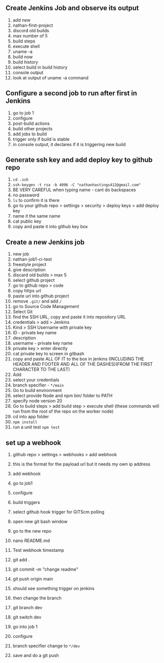 ## Create Jenkins Job and observe its output
1. add new
2. nathan-first-project
3. discord old builds
4. max number of 5
5. build steps
6. execute shell
7. uname -a
8. build now
9. build history
10. select build in build history
11. console output
12. look at output of uname -a command

## Configure a second job to run after first in Jenkins
1. go to job 1
2. configure
3. post-build actions
4. build other projects
5. add jobs to build
6. trigger only if build is stable
7. in console output, it declares if it is triggering new build

## Generate ssh key and add deploy key to github repo
1. `cd .ssh`
2. `ssh-keygen -t rsa -b 4096 -C "nathanhastings412@gmail.com"`
3. BE VERY CAREFUL when typing name - cant do backspaces
4. no password
5. `ls` to confirm it is there
6. go to your github repo > settings > security > deploy keys > add deploy key
7. name it the same name
8. cat public key
9. copy and paste it into github key box

## Create a new Jenkins job
1. new job
2. nathan-job1-ci-test
3. freestyle project
4. give description
5. discard old builds > max 5
6. select github project
7. go to github repo > code
8. copy https url
9. paste url into github project
10. remove `.git/` and add `/`
11. go to Source Code Management
12. Select Git
13. find the SSH URL, copy and paste it into repository URL
14. credentials > add > Jenkins
15. Kind > SSH Username with private key
16. ID - private key name
17. description 
18. username - private key name
19. private key > enter directly
20. cat private key to screen in gitbash
21. copy and paste ALL OF IT to the box in jenkins (INCLUDING THE HEADER AND FOOTER AND ALL OF THE DASHES)(FROM THE FIRST CHARACTER TO THE LAST)
22. Add
23. select your credentials
24. branch specifier - `*/main`
25. Go to build environment
26. select provide Node and npm bin/ folder to PATH
27. specify node version 20
28. Go to build steps > add build step > execute shell (these commands will run from the root of the repo on the worker node)
29. cd into app folder
30. `npm install`
31. run a unit test `npm test`

## set up a webhook
1. github repo > settings > webhooks > add webhook
2. this is the format for the payload url but it needs my own ip address
3. add webhook

1. go to job1
2. configure
3. build triggers
4. select github hook trigger for GITScm polling

1. open new git bash window
2. go to the new repo
3. nano README.md
4. Test webhook timestamp
5. git add .
6. git commit -m "change readme"
7. git push origin main
8. should see something trigger on jenkins
9. then change the branch
10. git branch dev
11. git switch dev
12. go into job 1
13. configure
14. branch specifier change to `*/dev`
15. save and do a git push